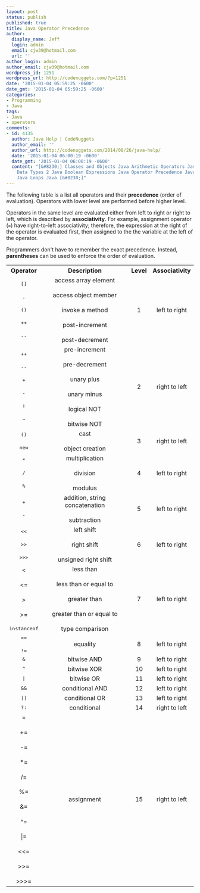 ```yaml
---
layout: post
status: publish
published: true
title: Java Operator Precedence
author:
  display_name: Jeff
  login: admin
  email: cjw39@hotmail.com
  url: ''
author_login: admin
author_email: cjw39@hotmail.com
wordpress_id: 1251
wordpress_url: http://codenuggets.com/?p=1251
date: '2015-01-04 05:59:25 -0600'
date_gmt: '2015-01-04 05:59:25 -0600'
categories:
- Programming
- Java
tags:
- Java
- operators
comments:
- id: 4135
  author: Java Help | CodeNuggets
  author_email: ''
  author_url: http://codenuggets.com/2014/08/26/java-help/
  date: '2015-01-04 06:00:19 -0600'
  date_gmt: '2015-01-04 06:00:19 -0600'
  content: "[&#8230;] Classes and Objects Java Arithmetic Operators Java Data and
    Data Types 2 Java Boolean Expressions Java Operator Precedence Java If and Else
    Java Loops Java [&#8230;]"
---
```

The following table is a list all operators and their **precedence** (order of evaluation). Operators with lower level are performed before higher level.

Operators in the same level are evaluated either from left to right or right to left, which is described by **associativity**. For example, assignment operator (`=`) have right-to-left associativity; therefore, the expression at the right of the operator is evaluated first, then assigned to the the variable at the left of the operator.

Programmers don't have to remember the exact precedence. Instead, **parentheses** can be used to enforce the order of evaluation.

<table style="text-align:center">
    <tr>
        <th>Operator</th>
        <th>Description</th>
        <th>Level</th>
        <th>Associativity</th>
    </tr>
    <tr>
        <td>
            <tt>[]</tt><br><br />
            <tt>.</tt><br><br />
            <tt>()</tt><br><br />
            <tt>++</tt><br><br />
            <tt>--</tt>
        </td>
        <td>
            access array element<br><br />
            access object member<br><br />
            invoke a method<br><br />
            post-increment<br><br />
            post-decrement
        </td>
        <td>1</td>
        <td>left to right</td>
    </tr>
    <tr>
        <td>
            <tt>++</tt><br><br />
            <tt>--</tt><br><br />
            <tt>+</tt><br><br />
            <tt>-</tt><br><br />
            <tt>!</tt><br><br />
            <tt>~</tt>
        </td>
        <td>
            pre-increment<br><br />
            pre-decrement<br><br />
            unary plus<br><br />
            unary minus<br><br />
            logical NOT<br><br />
            bitwise NOT
        </td>
        <td>2</td>
        <td>right to left</td>
    </tr>
    <tr>
        <td>
            <tt>()</tt><br><br />
            <tt>new</tt>
        </td>
        <td>
            cast<br><br />
            object creation
        </td>
        <td>3</td>
        <td>right to left</td>
    </tr>
    <tr>
        <td>
            <tt>*</tt><br><br />
            <tt>/</tt><br><br />
            <tt>%</tt>
        </td>
        <td>
            multiplication<br><br />
            division<br><br />
            modulus
        </td>
        <td>4</td>
        <td>left to right</td>
    </tr>
    <tr>
        <td>
            <tt>+</tt><br><br />
            <tt>-</tt>
        </td>
        <td>
            addition, string concatenation<br><br />
            subtraction
        </td>
        <td>5</td>
        <td>left to right</td>
    </tr>
    <tr>
        <td>
            <tt><<</tt><br><br />
            <tt>>></tt><br><br />
            <tt>>>></tt>
        </td>
        <td>
            left shift<br><br />
            right shift<br><br />
            unsigned right shift
        </td>
        <td>6</td>
        <td>left to right</td>
    </tr>
    <tr>
        <td>
            <  <br><br />
            <= <br><br />
            >  <br><br />
            >= <br><br />
            <tt>instanceof</tt>
        </td>
<td>
            less than<br><br />
            less than or equal to<br><br />
            greater than<br><br />
            greater than or equal to<br><br />
            type comparison
        </td>
<td>7</td>
<td>left to right</td>
</tr>
<tr>
<td>
            <tt>==</tt><br><br />
            <tt>!=</tt>
        </td>
<td>
            equality
        </td>
<td>8</td>
<td>left to right</td>
</tr>
<tr>
<td><tt>&</tt></td>
<td>bitwise AND</td>
<td>9</td>
<td>left to right</td>
</tr>
<tr>
<td><tt>^</tt></td>
<td>bitwise XOR</td>
<td>10</td>
<td>left to right</td>
</tr>
<tr>
<td><tt>|</tt></td>
<td>bitwise OR</td>
<td>11</td>
<td>left to right</td>
</tr>
<tr>
<td><tt>&&</tt></td>
<td>conditional AND</td>
<td>12</td>
<td>left to right</td>
</tr>
<tr>
<td><tt>||</tt></td>
<td>conditional OR</td>
<td>13</td>
<td>left to right</td>
</tr>
<tr>
<td><tt>?:</tt></td>
<td>conditional</td>
<td>14</td>
<td>right to left</td>
</tr>
<tr>
<td>
            =    <br><br />
            +=   <br><br />
            -=   <br><br />
            *=   <br><br />
            /=   <br><br />
            %=   <br><br />
            &=   <br><br />
            ^=   <br><br />
            |=   <br><br />
            <<=  <br><br />
            >>=  <br><br />
            >>>= <br>
        </td>
<td>
            assignment
        </td>
<td>15</td>
<td>right to left</td>
</tr>
</table>
